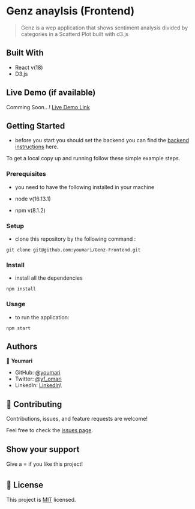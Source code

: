 
# Genz anaylsis (Frontend)
> Genz is a wep application that shows sentiment analysis divided by categories in a Scatterd Plot built with d3.js


## Built With

- React v(18)
- D3.js

## Live Demo (if available)
Comming Soon...!
[Live Demo Link](https://livedemo.com)


## Getting Started

- before you start you should set the backend you can find the [backend instructions](https://github.com/youmari/Genz-analysis-backend) here.


To get a local copy up and running follow these simple example steps.

### Prerequisites
- you need to have the following installed in your machine 

- node v(16.13.1)
- npm v(8.1.2)

### Setup
- clone this repository by the following command : 
```Shell
git clone git@github.com:youmari/Genz-Frontend.git
```

### Install
- install all the dependencies
```Shell
npm install
```

### Usage
- to run the application: 
```Shell
npm start
```

## Authors


👤 **Youmari**

- GitHub: [@youmari](https://github.com/youmari)
- Twitter: [@yf_omari](https://twitter.com/yf_omari)
- LinkedIn: [LinkedIn](https://www.linkedin.com/in/yassine-omari-945114190/)\

## 🤝 Contributing

Contributions, issues, and feature requests are welcome!

Feel free to check the [issues page](../../issues/).

## Show your support

Give a ⭐️ if you like this project!


## 📝 License

This project is [MIT](./MIT.md) licensed.